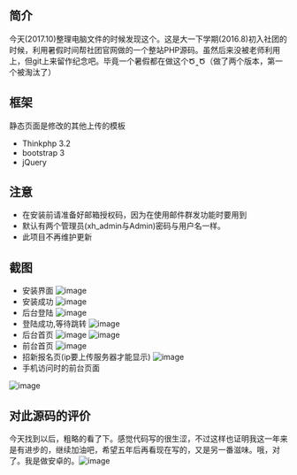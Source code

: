 ﻿## 简介

今天(2017.10)整理电脑文件的时候发现这个。这是大一下学期(2016.8)初入社团的时候，利用暑假时间帮社团官网做的一个整站PHP源码。虽然后来没被老师利用上，但git上来留作纪念吧。毕竟一个暑假都在做这个Ծ‸Ծ（做了两个版本，第一个被淘汰了）

## 框架

静态页面是修改的其他上传的模板

*  Thinkphp 3.2
*  bootstrap 3
*  jQuery

## 注意

* 在安装前请准备好邮箱授权码，因为在使用邮件群发功能时要用到
* 默认有两个管理员(xh_admin与Admin)密码与用户名一样。
* 此项目不再维护更新

## 截图
* 安装界面
![image](https://github.com/jishuzcn/dzxh_mvc/blob/master/jietu/01.png?raw=true)
* 安装成功
![image](https://github.com/jishuzcn/dzxh_mvc/blob/master/jietu/02.png?raw=true)
* 后台登陆
![image](https://github.com/jishuzcn/dzxh_mvc/blob/master/jietu/03.jpg?raw=true)
* 登陆成功,等待跳转
![image](https://github.com/jishuzcn/dzxh_mvc/blob/master/jietu/04.png?raw=true)
* 后台首页
![image](https://github.com/jishuzcn/dzxh_mvc/blob/master/jietu/05.png?raw=true)
![image](https://github.com/jishuzcn/dzxh_mvc/blob/master/jietu/06.png?raw=true)
* 前台首页
![image](https://github.com/jishuzcn/dzxh_mvc/blob/master/jietu/07.jpg?raw=true)
* 招新报名页(ip要上传服务器才能显示)
![image](https://github.com/jishuzcn/dzxh_mvc/blob/master/jietu/08.jpg?raw=true)
* 手机访问时的前台页面

![image](https://github.com/jishuzcn/dzxh_mvc/blob/master/jietu/mobile.png?raw=true)

## 对此源码的评价

今天找到以后，粗略的看了下。感觉代码写的很生涩，不过这样也证明我这一年来是有进步的，继续加油吧，希望五年后再看现在写的，又是另一番滋味。哦，对了。我是做安卓的。![image](https://github.com/jishuzcn/dzxh_mvc/blob/master/jietu/gif.gif?raw=true)
